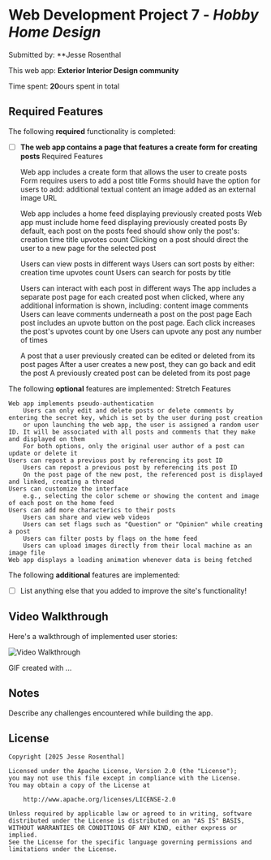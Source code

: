 # Web Development Project 7 - *Hobby Home Design*

Submitted by: **Jesse Rosenthal

This web app: **Exterior Interior Design community**

Time spent: **20**ours spent in total

## Required Features

The following **required** functionality is completed:


- [ ] **The web app contains a page that features a create form for creating posts**
 Required Features

    Web app includes a create form that allows the user to create posts
        Form requires users to add a post title
        Forms should have the option for users to add:
            additional textual content
            an image added as an external image URL

    Web app includes a home feed displaying previously created posts
        Web app must include home feed displaying previously created posts
        By default, each post on the posts feed should show only the post's:
            creation time
            title
            upvotes count
        Clicking on a post should direct the user to a new page for the selected post

    Users can view posts in different ways
        Users can sort posts by either:
            creation time
            upvotes count
        Users can search for posts by title

    Users can interact with each post in different ways
        The app includes a separate post page for each created post when clicked, where any additional information is shown, including:
            content
            image
            comments
        Users can leave comments underneath a post on the post page
        Each post includes an upvote button on the post page.
            Each click increases the post's upvotes count by one
            Users can upvote any post any number of times

    A post that a user previously created can be edited or deleted from its post pages
        After a user creates a new post, they can go back and edit the post
        A previously created post can be deleted from its post page

The following **optional** features are implemented:
Stretch Features

    Web app implements pseudo-authentication
        Users can only edit and delete posts or delete comments by entering the secret key, which is set by the user during post creation
        or upon launching the web app, the user is assigned a random user ID. It will be associated with all posts and comments that they make and displayed on them
        For both options, only the original user author of a post can update or delete it
    Users can repost a previous post by referencing its post ID
        Users can repost a previous post by referencing its post ID
        On the post page of the new post, the referenced post is displayed and linked, creating a thread
    Users can customize the interface
        e.g., selecting the color scheme or showing the content and image of each post on the home feed
    Users can add more characterics to their posts
        Users can share and view web videos
        Users can set flags such as "Question" or "Opinion" while creating a post
        Users can filter posts by flags on the home feed
        Users can upload images directly from their local machine as an image file
    Web app displays a loading animation whenever data is being fetched



The following **additional** features are implemented:

* [ ] List anything else that you added to improve the site's functionality!

## Video Walkthrough

Here's a walkthrough of implemented user stories:

<img src='https://github.com/Itsurguy2/Hobby_Home_Design/blob/main/src/assets/Hobby_home_design%20gif%20.gif' title='Video Walkthrough' width='' alt='Video Walkthrough' />

<!-- Replace this with whatever GIF tool you used! -->
GIF created with ...  
<!-- Recommended tools:
[Kap](https://getkap.co/) for macOS
[ScreenToGif](https://www.screentogif.com/) for Windows
[peek](https://github.com/phw/peek) for Linux. -->

## Notes

Describe any challenges encountered while building the app.

## License

    Copyright [2025 Jesse Rosenthal]

    Licensed under the Apache License, Version 2.0 (the "License");
    you may not use this file except in compliance with the License.
    You may obtain a copy of the License at

        http://www.apache.org/licenses/LICENSE-2.0

    Unless required by applicable law or agreed to in writing, software
    distributed under the License is distributed on an "AS IS" BASIS,
    WITHOUT WARRANTIES OR CONDITIONS OF ANY KIND, either express or implied.
    See the License for the specific language governing permissions and
    limitations under the License.

